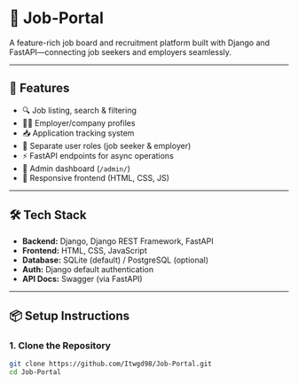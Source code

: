 
# 🧳 Job‑Portal

A feature-rich job board and recruitment platform built with Django and FastAPI—connecting job seekers and employers seamlessly.

---

## 🚀 Features

- 🔍 Job listing, search & filtering
- 🧑‍💼 Employer/company profiles
- 📥 Application tracking system
- 👥 Separate user roles (job seeker & employer)
- ⚡ FastAPI endpoints for async operations
- 📄 Admin dashboard (`/admin/`)
- 🎨 Responsive frontend (HTML, CSS, JS)

---

## 🛠 Tech Stack

- **Backend:** Django, Django REST Framework, FastAPI  
- **Frontend:** HTML, CSS, JavaScript  
- **Database:** SQLite (default) / PostgreSQL (optional)  
- **Auth:** Django default authentication  
- **API Docs:** Swagger (via FastAPI)

---

## 📦 Setup Instructions

### 1. Clone the Repository
```bash
git clone https://github.com/Itwgd98/Job-Portal.git
cd Job-Portal
